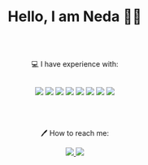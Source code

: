 <h1 align="center"> Hello, I am Neda 👩‍💻</h1><br><br>

<p align="center">
 💻 I have experience with: <br><br>
</p>

<p align="center">
<img src="https://img.shields.io/badge/HTML5-202020?style=for-the-badge&logo=html5&logoColor=white">
<img src="https://img.shields.io/badge/CSS3-202020?style=for-the-badge&logo=css3&logoColor=white">
<img src="https://img.shields.io/badge/Bootstrap-202020?style=for-the-badge&logo=bootstrap&logoColor=white">
<img src="https://img.shields.io/badge/Sass-202020?style=for-the-badge&logo=sass&logoColor=white">
<img src="https://img.shields.io/badge/PHP-202020?style=for-the-badge&logo=php&logoColor=white">
<img src="https://img.shields.io/badge/MySQL-202020?style=for-the-badge&logo=mysql&logoColor=white">
<img src="https://img.shields.io/badge/Git-202020?style=for-the-badge&logo=git&logoColor=white">
<img src="https://img.shields.io/badge/jQuery-202020?style=for-the-badge&logo=jquery&logoColor=white">
</p><br><br>


<p align="center">
🖊️ How to reach me: <br>
</p>

<p align="center">
 <a href="https://www.linkedin.com/in/neda-kostic">
<img src="https://img.shields.io/badge/LinkedIn-202020?style=for-the-badge&logo=linkedin&logoColor=white">
</a>
<a href="mailto: neda.kostic@yahoo.com"">
<img src="https://img.shields.io/badge/Yahoo-202020?style=for-the-badge&logo=yahoo&logoColor=white">
</a>
</p>









              

